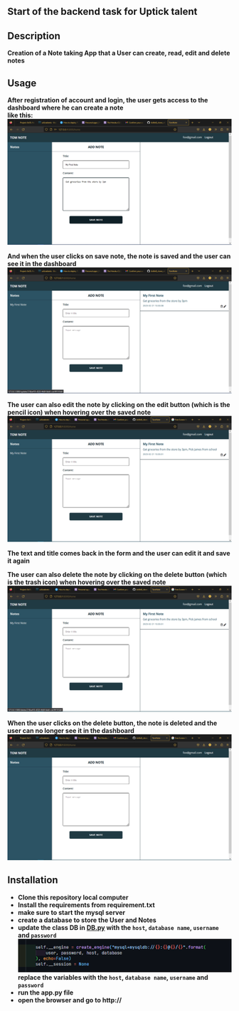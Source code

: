 ## Start of the backend task for Uptick talent

## Description
**Creation of a Note taking App that a User can create, read, edit and delete notes**

## Usage

**After registration of account and login, the user gets access to the dashboard where he can create a note** <br>
**like this:**
![creation](./img_rm/1.png)

**And when the user clicks on save note, the note is saved and the user can see it in the dashboard**
![reading](./img_rm/2.png)

**The user can also edit the note by clicking on the edit button (which is the pencil icon) when hovering over the saved note**
![editing](./img_rm/3.png)

**The text and title comes back in the form and the user can edit it and save it again**

**The user can also delete the note by clicking on the delete button (which is the trash icon) when hovering over the saved
note**
![deleting](./img_rm/4.png)

**When the user clicks on the delete button, the note is deleted and the user can no longer see it in the dashboard**
![deleted](./img_rm/5.png)

## Installation
- **Clone this repository local computer**
- **Install the requirements from requirement.txt**
- **make sure to start the mysql server**
- **create a database to store the User and Notes**
- **update the class DB in [DB.py](https://github.com/tommydebisi/TomNote/blob/main/models/engine/db.py) with the `host`, `database name`, `username` and `password`**
![db](./img_rm/6.png) <br>
**replace the variables with the `host`, `database name`, `username` and `password`**
- **run the app.py file**
- **open the browser and go to http://**
